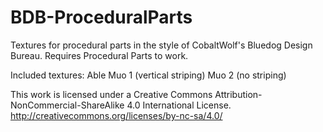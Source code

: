 # BDB-ProceduralParts
Textures for procedural parts in the style of CobaltWolf's Bluedog Design Bureau.
Requires Procedural Parts to work.

Included textures:
Able
Muo 1 (vertical striping)
Muo 2 (no striping)

This work is licensed under a Creative Commons Attribution-NonCommercial-ShareAlike 4.0 International License.
http://creativecommons.org/licenses/by-nc-sa/4.0/
